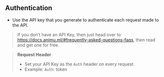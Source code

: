 ## Authentication

- Use the API key that you generate to authenticate each request made to the API.

> If you don’t have an API Key, then just head over to https://docs.animu.ml/#frequently-asked-questions-faqs, then read and get one for free.

> **Request Header**
>
> - Set your API Key as the `Auth` header on every request.
> - Example: `Auth`: token
